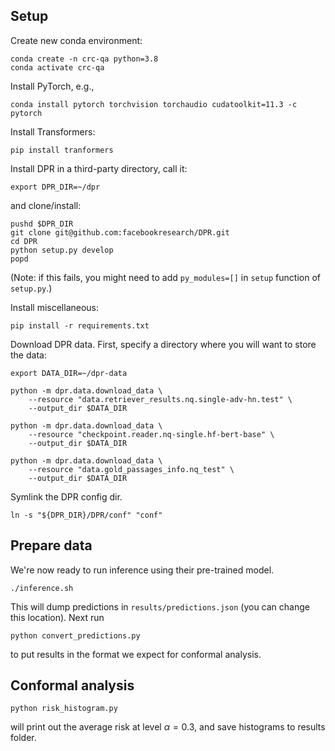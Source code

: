 ## Setup

Create new conda environment:
```
conda create -n crc-qa python=3.8
conda activate crc-qa
```

Install PyTorch, e.g.,
```
conda install pytorch torchvision torchaudio cudatoolkit=11.3 -c pytorch
```

Install Transformers:
```
pip install tranformers
```

Install DPR in a third-party directory, call it:
```
export DPR_DIR=~/dpr
```

and clone/install:
```
pushd $DPR_DIR
git clone git@github.com:facebookresearch/DPR.git
cd DPR
python setup.py develop
popd
```
(Note: if this fails, you might need to add `py_modules=[]` in `setup` function of `setup.py`.)

Install miscellaneous:
```
pip install -r requirements.txt
```

Download DPR data. First, specify a directory where you will want to store the data:
```
export DATA_DIR=~/dpr-data
```

```
python -m dpr.data.download_data \
    --resource "data.retriever_results.nq.single-adv-hn.test" \
    --output_dir $DATA_DIR

python -m dpr.data.download_data \
    --resource "checkpoint.reader.nq-single.hf-bert-base" \
    --output_dir $DATA_DIR

python -m dpr.data.download_data \
    --resource "data.gold_passages_info.nq_test" \
    --output_dir $DATA_DIR
```

Symlink the DPR config dir.
```
ln -s "${DPR_DIR}/DPR/conf" "conf"
```

## Prepare data

We're now ready to run inference using their pre-trained model.
```
./inference.sh
```

This will dump predictions in `results/predictions.json` (you can change this location). Next run
```
python convert_predictions.py
```

to put results in the format we expect for conformal analysis.

## Conformal analysis

```
python risk_histogram.py
```

will print out the average risk at level $\alpha = 0.3$, and save histograms to results folder.